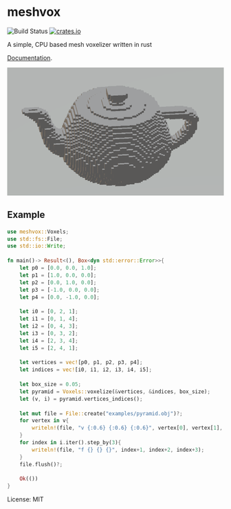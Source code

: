 # meshvox
![Build Status](https://github.com/daidanretsu/meshvox/workflows/Rust/badge.svg) [![crates.io](https://img.shields.io/crates/v/meshvox.svg)](https://crates.io/crates/meshvox)

A simple, CPU based mesh voxelizer written in rust

[Documentation](https://docs.rs/meshvox/).

![](teapot.png)

## Example

```rust
use meshvox::Voxels;
use std::fs::File;
use std::io::Write;

fn main()-> Result<(), Box<dyn std::error::Error>>{
    let p0 = [0.0, 0.0, 1.0];
    let p1 = [1.0, 0.0, 0.0];
    let p2 = [0.0, 1.0, 0.0];
    let p3 = [-1.0, 0.0, 0.0];
    let p4 = [0.0, -1.0, 0.0];

    let i0 = [0, 2, 1];
    let i1 = [0, 1, 4];
    let i2 = [0, 4, 3];
    let i3 = [0, 3, 2];
    let i4 = [2, 3, 4];
    let i5 = [2, 4, 1];

    let vertices = vec![p0, p1, p2, p3, p4];
    let indices = vec![i0, i1, i2, i3, i4, i5];

    let box_size = 0.05;
    let pyramid = Voxels::voxelize(&vertices, &indices, box_size);
    let (v, i) = pyramid.vertices_indices();
    
    let mut file = File::create("examples/pyramid.obj")?;
    for vertex in v{
        writeln!(file, "v {:0.6} {:0.6} {:0.6}", vertex[0], vertex[1], vertex[2]);
    }
    for index in i.iter().step_by(3){
        writeln!(file, "f {} {} {}", index+1, index+2, index+3);
    }
    file.flush()?;

    Ok(())
}
```

License: MIT